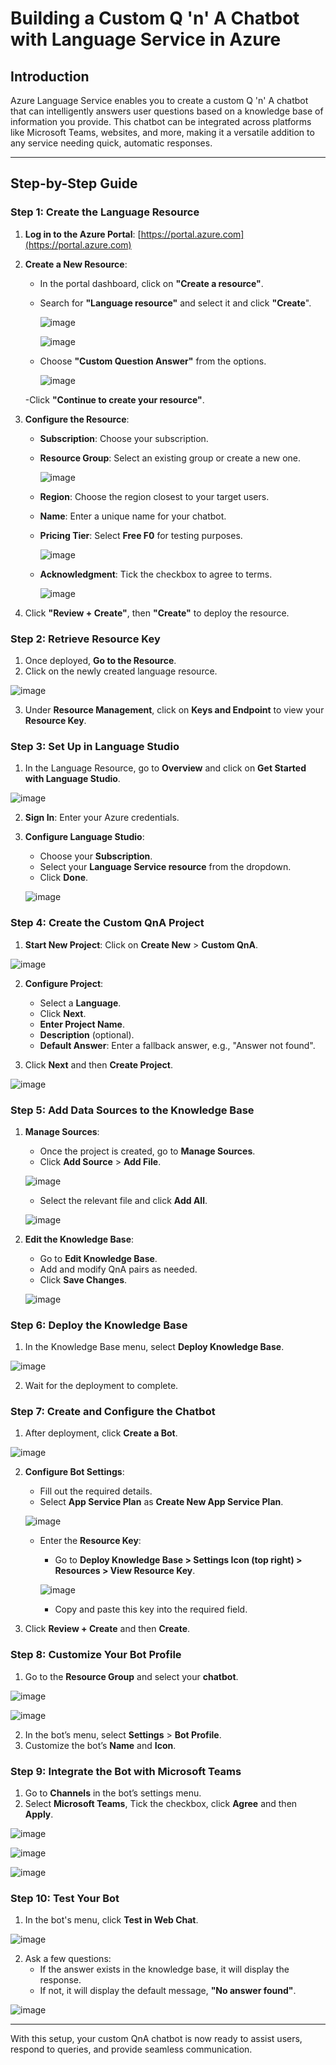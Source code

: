 # Building a Custom Q 'n' A Chatbot with Language Service in Azure

## Introduction
Azure Language Service enables you to create a custom Q 'n' A chatbot that can intelligently answers user questions based on a knowledge base of information you provide. This chatbot can be integrated across platforms like Microsoft Teams, websites, and more, making it a versatile addition to any service needing quick, automatic responses.

---

## Step-by-Step Guide

### Step 1: Create the Language Resource
1. **Log in to the Azure Portal**: [https://portal.azure.com](https://portal.azure.com)
2. **Create a New Resource**:
   - In the portal dashboard, click on **"Create a resource"**.
   - Search for **"Language resource"** and select it and click **"Create**".

     ![image](https://github.com/user-attachments/assets/423b35c2-7e75-4981-8906-b1c12c08fd84)

     ![image](https://github.com/user-attachments/assets/a0bbb6f3-bb81-4093-be1b-2ea5c3dc1cac)


   - Choose **"Custom Question Answer"** from the options.

     ![image](https://github.com/user-attachments/assets/41981e8c-27c1-4cde-ba0e-70cac2f39990)

   -Click **"Continue to create your resource"**.


3. **Configure the Resource**:
   - **Subscription**: Choose your subscription.
   - **Resource Group**: Select an existing group or create a new one.
     
     ![image](https://github.com/user-attachments/assets/b4ebbdfe-5301-46af-8cf1-5d2b566a3f15)

   - **Region**: Choose the region closest to your target users.
   - **Name**: Enter a unique name for your chatbot.
   - **Pricing Tier**: Select **Free F0** for testing purposes.

     ![image](https://github.com/user-attachments/assets/1adacc95-d895-40fc-addd-586db4538eef)

   - **Acknowledgment**: Tick the checkbox to agree to terms.

     ![image](https://github.com/user-attachments/assets/59b52031-004c-4a6a-a50d-bf13823de0d4)


4. Click **"Review + Create"**, then **"Create"** to deploy the resource.

### Step 2: Retrieve Resource Key
1. Once deployed, **Go to the Resource**.
2. Click on the newly created language resource.

![image](https://github.com/user-attachments/assets/9c0e1bf0-c67a-4937-ba7f-51efb0be2971)

3. Under **Resource Management**, click on **Keys and Endpoint** to view your **Resource Key**.


### Step 3: Set Up in Language Studio
1. In the Language Resource, go to **Overview** and click on **Get Started with Language Studio**.

![image](https://github.com/user-attachments/assets/8212135f-d628-42f3-a6ce-20abc17dc388)

2. **Sign In**: Enter your Azure credentials.
3. **Configure Language Studio**:
   - Choose your **Subscription**.
   - Select your **Language Service resource** from the dropdown.
   - Click **Done**.
   
    ![image](https://github.com/user-attachments/assets/cfc32999-a393-45a3-8d94-8e3c6349fa5e)


### Step 4: Create the Custom QnA Project
1. **Start New Project**: Click on **Create New** > **Custom QnA**.

![image](https://github.com/user-attachments/assets/a614c514-7ff7-4ee4-9dda-6f86d4957a99)

2. **Configure Project**:
   - Select a **Language**.
   - Click **Next**.
   - **Enter Project Name**.
   - **Description** (optional).
   - **Default Answer**: Enter a fallback answer, e.g., "Answer not found".

3. Click **Next** and then **Create Project**.
 
![image](https://github.com/user-attachments/assets/5a918043-1828-4302-84e8-6b0d54405452)


### Step 5: Add Data Sources to the Knowledge Base
1. **Manage Sources**:
   - Once the project is created, go to **Manage Sources**.
   - Click **Add Source** > **Add File**.

    ![image](https://github.com/user-attachments/assets/31c89b84-e883-48c9-b28f-5e0f4951cbfb)

   - Select the relevant file and click **Add All**.

    ![image](https://github.com/user-attachments/assets/0001a688-aca9-469e-abbe-00763094db32)


2. **Edit the Knowledge Base**:
   - Go to **Edit Knowledge Base**.
   - Add and modify QnA pairs as needed.
   - Click **Save Changes**.

    ![image](https://github.com/user-attachments/assets/1481fa89-3692-478b-9001-3aef556d9ce4)


### Step 6: Deploy the Knowledge Base
1. In the Knowledge Base menu, select **Deploy Knowledge Base**.

![image](https://github.com/user-attachments/assets/053e5551-c6bf-4708-afec-0bebfe804c4e)

2. Wait for the deployment to complete.

### Step 7: Create and Configure the Chatbot
1. After deployment, click **Create a Bot**.

![image](https://github.com/user-attachments/assets/20aa0cf6-611d-4c54-874b-b27e00afa780)

2. **Configure Bot Settings**:
   - Fill out the required details.
   - Select **App Service Plan** as **Create New App Service Plan**.

    ![image](https://github.com/user-attachments/assets/0fdaee91-e41f-420f-86bb-79f51cadf025)

   - Enter the **Resource Key**:
     - Go to **Deploy Knowledge Base > Settings Icon (top right) > Resources > View Resource Key**.
      
      ![image](https://github.com/user-attachments/assets/b701d669-c704-4379-b18a-7b87392590d8)

     - Copy and paste this key into the required field.

3. Click **Review + Create** and then **Create**.

### Step 8: Customize Your Bot Profile
1. Go to the **Resource Group** and select your **chatbot**.

![image](https://github.com/user-attachments/assets/61bdf9c3-cae9-4b74-a18b-450affe3cc72)

![image](https://github.com/user-attachments/assets/2fa9a69d-c5b1-4e68-a8d9-db1568a23553)

2. In the bot’s menu, select **Settings** > **Bot Profile**.
3. Customize the bot’s **Name** and **Icon**.

### Step 9: Integrate the Bot with Microsoft Teams
1. Go to **Channels** in the bot’s settings menu.
2. Select **Microsoft Teams**, Tick the checkbox, click **Agree** and then **Apply**.

![image](https://github.com/user-attachments/assets/c9985de1-69cf-4fb5-b5ea-59d38ce9705c)

![image](https://github.com/user-attachments/assets/8a0c9cbd-b88e-4aa7-9e63-57327ad3ee4d)

![image](https://github.com/user-attachments/assets/61ebbff1-72d6-4933-bf12-1b5280691542)

### Step 10: Test Your Bot
1. In the bot's menu, click **Test in Web Chat**.

![image](https://github.com/user-attachments/assets/583e8b3c-4063-4332-bb5e-c08ce0b03ba7)

2. Ask a few questions:
   - If the answer exists in the knowledge base, it will display the response.
   - If not, it will display the default message, **"No answer found"**.

![image](https://github.com/user-attachments/assets/6689319f-a27e-47f3-8055-c443d6303a81)


---

With this setup, your custom QnA chatbot is now ready to assist users, respond to queries, and provide seamless communication.

